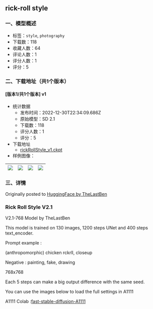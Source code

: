 ## rick-roll style
### 一、模型概述

- 标签：`style`, `photography`
- 下载数：118
- 收藏人数：64
- 评论人数：1
- 评分人数：1
- 评分：5

### 二、下载地址（共1个版本）

#### [版本1/共1个版本] v1

- 统计数据
  - 发布时间：2022-12-30T22:34:09.686Z
  - 原始模型：SD 2.1
  - 下载数：118
  - 评分人数：1
  - 评分：5
- 下载地址
  - [rickRollStyle_v1.ckpt](https://civitai.com/api/download/models/3788)
- 样例图像：

| <img src="https://image.civitai.com/xG1nkqKTMzGDvpLrqFT7WA/67cc2d21-4a59-46f0-6ee4-df9829af0100/width=450/24281.jpeg" /> | <img src="https://image.civitai.com/xG1nkqKTMzGDvpLrqFT7WA/ee220f05-2d83-47d4-d046-dd78e671e400/width=450/24279.jpeg" /> | <img src="https://image.civitai.com/xG1nkqKTMzGDvpLrqFT7WA/9291abf5-b125-400c-c6c8-4ce70a786c00/width=450/24276.jpeg" /> | <img src="https://image.civitai.com/xG1nkqKTMzGDvpLrqFT7WA/b1b0645a-308e-4aaa-01d1-51c60d48da00/width=450/24282.jpeg" /> |
| ---- | ---- | ---- | ---- |


### 三、详情
<p>Originally posted to <a target="_blank" rel="ugc" href="https://huggingface.co/TheLastBen/rick-roll-style">HuggingFace by TheLastBen</a></p><h3>Rick Roll Style V2.1</h3><p>V2.1-768 Model by TheLastBen</p><p>This model is trained on 130 images, 1200 steps UNet and 400 steps text_encoder.</p><p>Prompt example :</p><p>(anthropomorphic) chicken rckrll, closeup</p><p>Negative : painting, fake, drawing</p><p>768x768</p><p>Each 5 steps can make a big output difference with the same seed.</p><p>You can use the images below to load the full settings in A1111</p><p>A1111 Colab :<a target="_blank" rel="ugc" href="https://colab.research.google.com/github/TheLastBen/fast-stable-diffusion/blob/main/fast_stable_diffusion_AUTOMATIC1111.ipynb">fast-stable-diffusion-A1111</a></p><p></p>